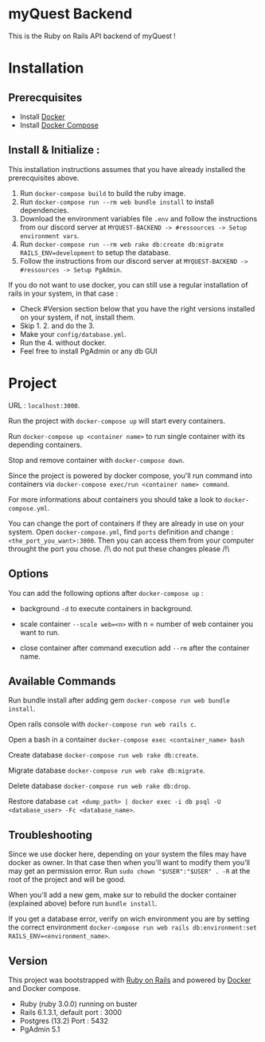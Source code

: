 # myQuest Backend
This is the Ruby on Rails API backend of myQuest !

# Installation

## Prerecquisites
* Install [Docker](https://docs.docker.com/install/)
* Install [Docker Compose](https://docs.docker.com/compose/install/)

## Install & Initialize :
This installation instructions assumes that you have already installed the prerecquisites above.


1. Run `docker-compose build` to build the ruby image.
2. Run `docker-compose run --rm web bundle install` to install dependencies.
3. Download the environment variables file `.env` and follow the instructions from our discord server at  `MYQUEST-BACKEND -> #ressources -> Setup environment vars`.
4. Run `docker-compose run --rm web rake db:create db:migrate RAILS_ENV=development` to setup the database.
5. Follow the instructions from our discord server at `MYQUEST-BACKEND -> #ressources -> Setup PgAdmin`.


If you do not want to use docker, you can still use a regular installation of rails in your system, in that case :
- Check #Version section below that you have the right versions installed on your system, if not, install them.
- Skip 1. 2. and do the 3.
- Make your `config/database.yml`.
- Run the 4. without docker.
- Feel free to install PgAdmin or any db GUI
  
# Project
URL : `localhost:3000`.

Run the project with `docker-compose up` will start every containers.

Run `docker-compose up <container name>` to run single container with its depending containers.

Stop and remove container with `docker-compose down`.

Since the project is powered by docker compose, you'll run command into containers via `docker-compose exec/run <container name> command`.

For more informations about containers you should take a look to `docker-compose.yml`.

You can change the port of containers if they are already in use on your system. Open `docker-compose.yml`, find `ports` definition and change : `<the_port_you_want>:3000`. Then you can access them from your computer throught the port you chose.
/!\ do not put these changes please /!\

## Options
You can add the following options after `docker-compose up` :

* background
`-d` to execute containers in background.

* scale container
`--scale web=<n>` with n = number of web container you want to run.

* close container after command execution
add `--rm` after the container name.

## Available Commands
Run bundle install after adding gem `docker-compose run web bundle install`.

Open rails console with `docker-compose run web rails c`.

Open a bash in a container `docker-compose exec <container_name> bash`

Create database `docker-compose run web rake db:create`.

Migrate database `docker-compose run web rake db:migrate`.

Delete database `docker-compose run web rake db:drop`.

Restore database `cat <dump_path> | docker exec -i db psql -U <database_user> -Fc <database_name>`.

## Troubleshooting
Since we use docker here, depending on your system the files may have docker as owner. In that case then when you'll want to modify them you'll may get an permission error. Run `sudo chown "$USER":"$USER" . -R` at the root of the project and will be good.

When you'll add a new gem, make sur to rebuild the docker container (explained above) before run `bundle install`.

If you get a database error, verify on wich environment you are by setting the correct environment `docker-compose run web rails db:environment:set RAILS_ENV=<environment_name>`.

## Version
This project was bootstrapped with [Ruby on Rails](https://rubyonrails.org/) and powered by [Docker](https://www.docker.com/) and Docker compose.

- Ruby (ruby 3.0.0) running on buster
- Rails 6.1.3.1, default port : 3000
- Postgres (13.2) Port : 5432
- PgAdmin 5.1